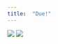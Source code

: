 ```yaml
---
title:  "Due!"
---
```


![]({{site.baseurl}}/assets/gigi-dag-1.jpg)
![]({{site.baseurl}}/assets/gigi-dag-2.jpg)


